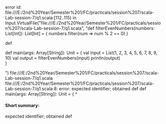 error id: file:///E:/2nd%20Year/Semester%201/FC/practicals/session%207/scala-Lab-session-7/q1.scala:[112..115) in Input.VirtualFile("file:///E:/2nd%20Year/Semester%201/FC/practicals/session%207/scala-Lab-session-7/q1.scala", "def filterEvenNumbers(numbers: List[Int]): List[Int] = {
  numbers.filter(num => num % 2 == 0)
}

def 


def main(args: Array[String]): Unit = {
val input = List(1, 2, 3, 4, 5, 6, 7, 8, 9, 10)
val output = filterEvenNumbers(input)
println(output)  
}

")
file:///E:/2nd%20Year/Semester%201/FC/practicals/session%207/scala-Lab-session-7/q1.scala
file:///E:/2nd%20Year/Semester%201/FC/practicals/session%207/scala-Lab-session-7/q1.scala:8: error: expected identifier; obtained def
def main(args: Array[String]): Unit = {
^
#### Short summary: 

expected identifier; obtained def